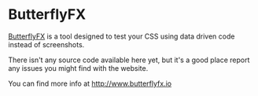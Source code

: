 # ButterflyFX

[ButterflyFX](http://www.butterflyfx.io) is a tool designed to test your CSS using data driven code instead of screenshots. 

There isn't any source code available here yet, but it's a good place report any issues you might find with the website. 

You can find more info at http://www.butterflyfx.io 
